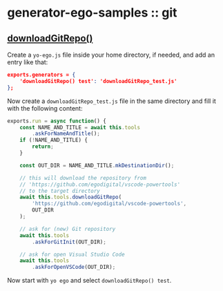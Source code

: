 # generator-ego-samples :: git

## [downloadGitRepo()](https://github.com/egodigital/generator-ego/wiki#downloadgitreporepo-dest-opts-)

Create a `yo-ego.js` file inside your home directory, if needed, and add an entry like that:

```json
exports.generators = {
    'downloadGitRepo() test': 'downloadGitRepo_test.js'
};
```

Now create a `downloadGitRepo_test.js` file in the same directory and fill it with the following content:

```javascript
exports.run = async function() {
    const NAME_AND_TITLE = await this.tools
        .askForNameAndTitle();
    if (!NAME_AND_TITLE) {
        return;
    }

    const OUT_DIR = NAME_AND_TITLE.mkDestinationDir();

    // this will download the repository from
    // 'https://github.com/egodigital/vscode-powertools'
    // to the target directory
    await this.tools.downloadGitRepo(
        'https://github.com/egodigital/vscode-powertools',
        OUT_DIR
    );

    // ask for (new) Git repository
    await this.tools
        .askForGitInit(OUT_DIR);

    // ask for open Visual Studio Code
    await this.tools
        .askForOpenVSCode(OUT_DIR);
```

Now start with `yo ego` and select `downloadGitRepo() test`.

